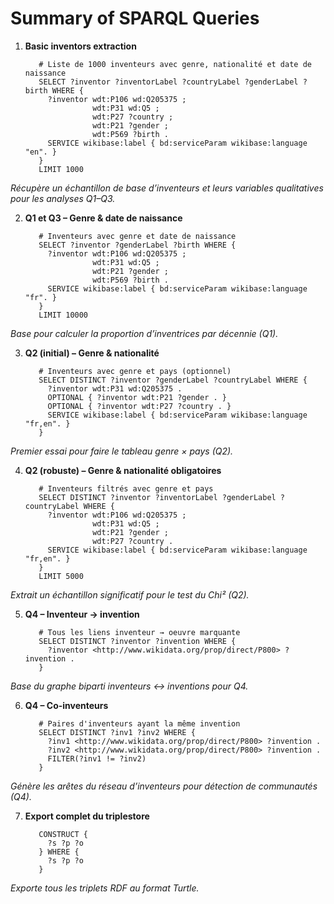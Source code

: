 # Summary of SPARQL Queries

1. **Basic inventors extraction**  
    ```sparql
       # Liste de 1000 inventeurs avec genre, nationalité et date de naissance
       SELECT ?inventor ?inventorLabel ?countryLabel ?genderLabel ?birth WHERE {
         ?inventor wdt:P106 wd:Q205375 ;
                   wdt:P31 wd:Q5 ;
                   wdt:P27 ?country ;
                   wdt:P21 ?gender ;
                   wdt:P569 ?birth .
         SERVICE wikibase:label { bd:serviceParam wikibase:language "en". }
       }
       LIMIT 1000
    ```
*Récupère un échantillon de base d’inventeurs et leurs variables qualitatives pour les analyses Q1–Q3.*

2. **Q1 et Q3 – Genre & date de naissance**  
    ```sparql
       # Inventeurs avec genre et date de naissance
       SELECT ?inventor ?genderLabel ?birth WHERE {
         ?inventor wdt:P106 wd:Q205375 ;
                   wdt:P31 wd:Q5 ;
                   wdt:P21 ?gender ;
                   wdt:P569 ?birth .
         SERVICE wikibase:label { bd:serviceParam wikibase:language "fr". }
       }
       LIMIT 10000
    ```
*Base pour calculer la proportion d’inventrices par décennie (Q1).*

3. **Q2 (initial) – Genre & nationalité**  
    ```sparql
       # Inventeurs avec genre et pays (optionnel)
       SELECT DISTINCT ?inventor ?genderLabel ?countryLabel WHERE {
         ?inventor wdt:P31 wd:Q205375 .
         OPTIONAL { ?inventor wdt:P21 ?gender . }
         OPTIONAL { ?inventor wdt:P27 ?country . }
         SERVICE wikibase:label { bd:serviceParam wikibase:language "fr,en". }
       }
    ```
*Premier essai pour faire le tableau genre × pays (Q2).*

4. **Q2 (robuste) – Genre & nationalité obligatoires**  
    ```sparql
       # Inventeurs filtrés avec genre et pays 
       SELECT DISTINCT ?inventor ?inventorLabel ?genderLabel ?countryLabel WHERE {
         ?inventor wdt:P106 wd:Q205375 ;
                   wdt:P31 wd:Q5 ;
                   wdt:P21 ?gender ;
                   wdt:P27 ?country .
         SERVICE wikibase:label { bd:serviceParam wikibase:language "fr,en". }
       }
       LIMIT 5000
    ```
*Extrait un échantillon significatif pour le test du Chi² (Q2).*

5. **Q4 – Inventeur → invention**  
    ```sparql
       # Tous les liens inventeur → oeuvre marquante
       SELECT DISTINCT ?inventor ?invention WHERE {
         ?inventor <http://www.wikidata.org/prop/direct/P800> ?invention .
       }
    ```
*Base du graphe biparti inventeurs ↔ inventions pour Q4.*

6. **Q4 – Co-inventeurs**  
    ```sparql
       # Paires d'inventeurs ayant la même invention
       SELECT DISTINCT ?inv1 ?inv2 WHERE {
         ?inv1 <http://www.wikidata.org/prop/direct/P800> ?invention .
         ?inv2 <http://www.wikidata.org/prop/direct/P800> ?invention .
         FILTER(?inv1 != ?inv2)
       }
    ```
*Génère les arêtes du réseau d’inventeurs pour détection de communautés (Q4).*

7. **Export complet du triplestore**  
    ```sparql
       CONSTRUCT {
         ?s ?p ?o
       } WHERE {
         ?s ?p ?o
       }
    ```
*Exporte tous les triplets RDF au format Turtle.*